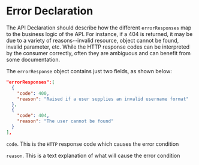 Error Declaration
==========

The API Declaration should describe how the different `errorResponses` map to the
business logic of the API.  For instance, if a 404 is returned, it may be due to a variety
of reasons--invalid resource, object cannot be found, invalid parameter, etc.  While
the HTTP response codes can be interpreted by the consumer correctly, often they are
ambiguous and can benefit from some documentation.

The `errorResponse` object contains just two fields, as shown below:

```json
"errorResponses":[
  {
    "code": 400,
    "reason": "Raised if a user supplies an invalid username format"
  },
  {
    "code": 404,
    "reason": "The user cannot be found"
  }
],

```

`code`.  This is the `HTTP` response code which causes the error condition

`reason`.  This is a text explanation of what will cause the error condition 